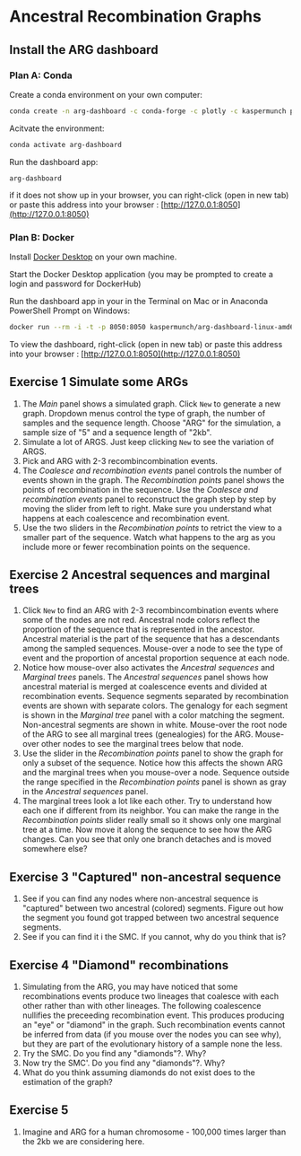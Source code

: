 # Ancestral Recombination Graphs

## Install the ARG dashboard

### Plan A: Conda

Create a conda environment on your own computer:

```bash
conda create -n arg-dashboard -c conda-forge -c plotly -c kaspermunch popgen-dashboards=1.1.4
```

Acitvate the environment:

```bash
conda activate arg-dashboard
```

Run the dashboard app:

    arg-dashboard

if it does not show up in your browser, you can right-click (open in new tab) or paste this address into your browser : [http://127.0.0.1:8050](http://127.0.0.1:8050)

### Plan B: Docker

Install [Docker Desktop](https://www.docker.com/products/docker-desktop/) on your own machine. 

Start the Docker Desktop application (you may be prompted to create a login and password for DockerHub)

Run the dashboard app in your in the Terminal on Mac or in Anaconda PowerShell Prompt on Windows:

```bash
docker run --rm -i -t -p 8050:8050 kaspermunch/arg-dashboard-linux-amd64:1.0
```

To view the dashboard, right-click (open in new tab) or paste this address into your browser : [http://127.0.0.1:8050](http://127.0.0.1:8050)


## Exercise 1 Simulate some ARGs

1. The *Main* panel shows a simulated graph. Click `New` to generate a new graph. Dropdown menus control the type of graph, the number of samples and the sequence length. Choose "ARG" for the simulation, a sample size of "5" and a sequence length of "2kb". 
2. Simulate a lot of ARGS. Just keep clicking `New` to see the variation of ARGS.
3. Pick and ARG with 2-3 recombincombination events.
4. The *Coalesce and recombination events* panel controls the number of events shown in the graph. The *Recombination points* panel shows the points of recombination in the sequence. Use the *Coalesce and recombination events* panel to reconstruct the graph step by step by moving the slider from left to right. Make sure you understand what happens at each coalescence and recombination event.
5. Use the two sliders in the *Recombination points* to retrict the view to a smaller part of the sequence. Watch what happens to the arg as you include more or fewer recombination points on the sequence.

## Exercise 2 Ancestral sequences and marginal trees

1. Click `New` to find an ARG with 2-3 recombincombination events where some of the nodes are not red. Ancestral node colors reflect the proportion of the sequence that is represented in the ancestor. Ancestral material is the part of the sequence that has a descendants among the sampled sequences. Mouse-over a node to see the type of event and the proportion of ancestal proportion sequence at each node. 
2. Notice how mouse-over also activates the *Ancestral sequences* and *Marginal trees* panels. The *Ancestral sequences* panel shows how ancestral material is merged at coalescence events and divided at recombination events. Sequence segments separated by recombination events are shown with separate colors. The genalogy for each segment is shown in the *Marginal tree* panel with a color matching the segment. Non-ancestral segments are shown in white. Mouse-over the root node of the ARG to see all marginal trees (genealogies) for the ARG. Mouse-over other nodes to see the marginal trees below that node.
3. Use the slider in the  *Recombination points* panel to show the graph for only a subset of the sequence. Notice how this affects the shown ARG and the marginal trees when you mouse-over a node. Sequence outside the range specified in the *Recombination points* panel is shown as gray in the *Ancestral sequences* panel.
4. The marginal trees look a lot like each other. Try to understand how each one if different from its neighbor. You can make the range in the *Recombination points* slider really small so it shows only one marginal tree at a time. Now move it along the sequence to see how the ARG changes. Can you see that only one branch detaches and is moved somewhere else?

## Exercise 3 "Captured" non-ancestral sequence

1. See if you can find any nodes where non-ancestral sequence is "captured" between two ancestral (colored) segments. Figure out how the segment you found got trapped between two ancestral sequence segments.
2. See if you can find it i the SMC. If you cannot, why do you think that is?

## Exercise 4 "Diamond" recombinations

1. Simulating from the ARG, you may have noticed that some recombinations events produce two lineages that coalesce with each other rather than with other lineages. The following coalescence nullifies the preceeding recombination event. This produces producing an "eye" or "diamond" in the graph. Such recombination events cannot be inferred from data (if you mouse over the nodes you can see why), but they are part of the evolutionary history of a sample none the less.
2. Try the SMC. Do you find any "diamonds"?. Why?
3. Now try the SMC'. Do you find any "diamonds"?. Why?
4. What do you think assuming diamonds do not exist does to the estimation of the graph?

## Exercise 5

1. Imagine and ARG for a human chromosome - 100,000 times larger than the 2kb we are considering here.


<!-- Log into [UCloud](https://cloud.sdu.dk/app/dashboard) and complete this part of the exercise there. -->


<!-- Set this up on your own machine

```
conda create --name popgen-dashboards -c conda-forge -c plotly -c kaspermunch popgen-dashboards
```

First, clone the following github: 

git clone https://github.com/kaspermunch/popgen-dashboards/

Then download the notebook by right-clicking <a href="https://raw.githubusercontent.com/kaspermunch/PopulationGenomicsCourse/master/Notebooks/arg-dashboard.ipynb" download="arg-dashboard.ipynb">
this link
</a> and "choose save link as". Place it in the popgen_dashboards folder, and run it using jupyter notebook -e popgen-dashboards -->
